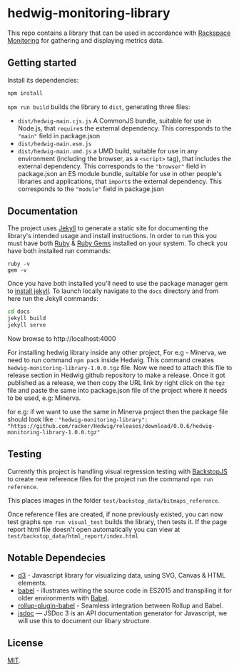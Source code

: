 # hedwig-monitoring-library

This repo contains a library that can be used in accordance with [Rackspace Monitoring](https://developer.rackspace.com/docs/rackspace-monitoring/v1/api-reference/) for gathering and displaying metrics data.

## Getting started

Install its dependencies:

```bash
npm install
```

`npm run build` builds the library to `dist`, generating three files:

* `dist/hedwig-main.cjs.js`
    A CommonJS bundle, suitable for use in Node.js, that `require`s the external dependency. This corresponds to the `"main"` field in package.json
* `dist/hedwig-main.esm.js`
* `dist/hedwig-main.umd.js`
    a UMD build, suitable for use in any environment (including the browser, as a `<script>` tag), that includes the external dependency. This corresponds to the `"browser"` field in package.json
    an ES module bundle, suitable for use in other people's libraries and applications, that `import`s the external dependency. This corresponds to the `"module"` field in package.json

## Documentation

The project uses [Jekyll](https://github.com/jekyll/jekyll) to generate a static site for documenting the library's intended usage and install instructions. In order to run this you must have both [Ruby](https://www.ruby-lang.org/en/documentation/installation) & [Ruby Gems](https://rubygems.org/pages/download) installed on your system. To check you have both installed run commands:

```
ruby -v
gem -v
```

Once you have both installed you'll need to use the package manager gem to [install jekyll](https://jekyllrb.com/docs/installation). To launch locally navigate to the `docs` directory and from here run the Jekyll commands:

```bash
cd docs
jekyll build
jekyll serve
```
Now browse to http://localhost:4000


For installing hedwig library inside any other project, For e.g - Minerva, we need to run command `npm pack` inside Hedwig. This command creates `hedwig-monitoring-library-1.0.0.tgz` file. Now we need to attach this file to release section in Hedwig github repository to make a release. Once it got published as a release, we then copy the URL link by right click on the `tgz` file and paste the same into package.json file of the project where it needs to be used, e.g: Minerva.

for e.g: if we want to use the same in Minerva project then the package file should look like : `"hedwig-monitoring-library": "https://github.com/racker/Hedwig/releases/download/0.0.6/hedwig-monitoring-library-1.0.0.tgz"`

## Testing

Currently this project is handling visual regression testing with [BackstopJS](https://github.com/garris/BackstopJS) to create new reference files for the project run the command `npm run reference`.

This places images in the folder `test/backstop_data/bitmaps_reference`.

Once reference files are created, if none previously existed, you can now test graphs `npm run visual_test` builds the library, then tests it. If the page report html file doesn't open automatically you can view at `test/backstop_data/html_report/index.html`

## Notable Dependecies
* [d3](https://github.com/d3/d3) - Javascript library for visualizing data, using SVG, Canvas & HTML elements.
* [babel](https://github.com/rollup/rollup-starter-lib/tree/babel) - illustrates writing the source code in ES2015 and transpiling it for older environments with [Babel](https://babeljs.io/).
* [rollup-plugin-babel](https://github.com/rollup/rollup-plugin-babel) -
Seamless integration between Rollup and Babel.
* [jsdoc](https://github.com/jsdoc3/jsdoc) — JSDoc 3 is an API documentation generator for Javascript, we will use this to document our libary structure.



## License

[MIT](LICENSE).
